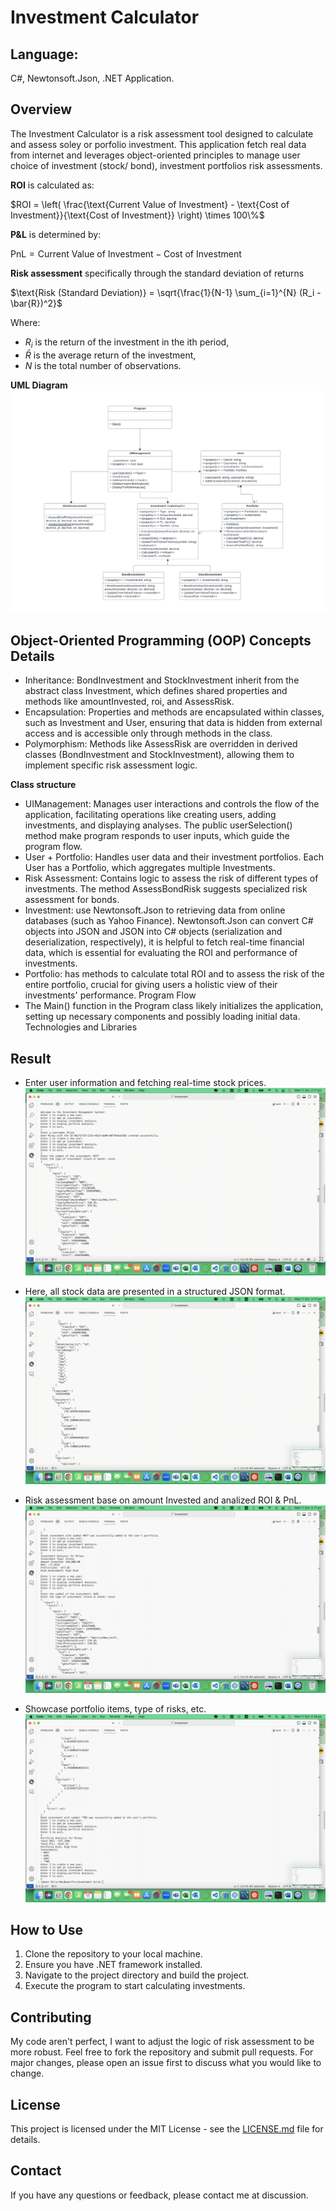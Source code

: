 # Investment Calculator

## Language:
C#, Newtonsoft.Json, .NET Application.

## Overview
The Investment Calculator is a risk assessment tool designed to calculate and assess soley or porfolio investment. This application fetch real data from internet and leverages object-oriented principles to manage user choice of investment (stock/ bond), investment portfolios risk assessments.

**ROI** is calculated as:

$ROI = \left( \frac{\text{Current Value of Investment} - \text{Cost of Investment}}{\text{Cost of Investment}} \right) \times 100\%$

**P\&L** is determined by:

$\text{PnL} = \text{Current Value of Investment} - \text{Cost of Investment}$

**Risk assessment** specifically through the standard deviation of returns

$\text{Risk (Standard Deviation)} = \sqrt{\frac{1}{N-1} \sum_{i=1}^{N} (R_i - \bar{R})^2}$

Where:
- $`R_i`$ is the return of the investment in the ith period,
- $`\bar{R}`$ is the average return of the investment,
- $`N`$ is the total number of observations.

**UML Diagram** 
![UML Diagram](https://github.com/milieureka/Investment-Calculator/blob/main/UML%20Class%20diagram-Investment%20Program-1.png)

## Object-Oriented Programming (OOP) Concepts Details
- Inheritance: BondInvestment and StockInvestment inherit from the abstract class Investment, which defines shared properties and methods like amountInvested, roi, and AssessRisk.
- Encapsulation: Properties and methods are encapsulated within classes, such as Investment and User, ensuring that data is hidden from external access and is accessible only through methods in the class.
- Polymorphism: Methods like AssessRisk are overridden in derived classes (BondInvestment and StockInvestment), allowing them to implement specific risk assessment logic.

**Class structure**
- UIManagement: Manages user interactions and controls the flow of the application, facilitating operations like creating users, adding investments, and displaying analyses. The public userSelection() method make program responds to user inputs, which guide the program flow.
- User + Portfolio: Handles user data and their investment portfolios. Each User has a Portfolio, which aggregates multiple Investments.
- Risk Assessment: Contains logic to assess the risk of different types of investments. The method AssessBondRisk suggests specialized risk assessment for bonds.
- Investment: use Newtonsoft.Json to retrieving data from online databases (such as Yahoo Finance). Newtonsoft.Json can convert C# objects into JSON and JSON into C# objects (serialization and deserialization, respectively), it is helpful to fetch real-time financial data, which is essential for evaluating the ROI and performance of investments.
- Portfolio: has methods to calculate total ROI and to assess the risk of the entire portfolio, crucial for giving users a holistic view of their investments' performance.
Program Flow 
- The Main() function in the Program class likely initializes the application, setting up necessary components and possibly loading initial data.
Technologies and Libraries

## Result
- Enter user information and fetching real-time stock prices.
![fetch stock price](https://github.com/milieureka/Investment-Calculator/blob/main/UML%20Class%20diagram-Investment%20Program-2.png)

- Here, all stock data are presented in a structured JSON format.
![result in JSON format](https://github.com/milieureka/Investment-Calculator/blob/main/UML%20Class%20diagram-Investment%20Program-3.png)

- Risk assessment base on amount Invested and analized ROI & PnL.
![analysis](https://github.com/milieureka/Investment-Calculator/blob/main/UML%20Class%20diagram-Investment%20Program-4.png)

- Showcase portfolio items, type of risks, etc.
![portfolio result](https://github.com/milieureka/Investment-Calculator/blob/main/UML%20Class%20diagram-Investment%20Program-6.png)


## How to Use
1. Clone the repository to your local machine.
2. Ensure you have .NET framework installed.
3. Navigate to the project directory and build the project.
4. Execute the program to start calculating investments.
   
## Contributing
My code aren't perfect, I want to adjust the logic of risk assessment to be more robust. Feel free to fork the repository and submit pull requests. For major changes, please open an issue first to discuss what you would like to change.

## License
This project is licensed under the MIT License - see the [LICENSE.md](LICENSE.md) file for details.

## Contact
If you have any questions or feedback, please contact me at discussion.
